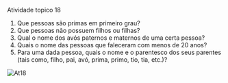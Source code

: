 Atividade topico 18

1. Que pessoas são primas em primeiro grau?
2. Que pessoas não possuem filhos ou filhas?
3. Qual o nome dos avós paternos e maternos de uma certa pessoa?
4. Quais o nome das pessoas que faleceram com menos de 20 anos?
5. Para uma dada pessoa, quais o nome e o parentesco dos seus parentes (tais como, filho, pai, avó, prima, primo, tio, tia, etc.)?

![At18](https://user-images.githubusercontent.com/106816254/184439175-8a3b27fe-1ee4-4143-ac8c-d18562f33984.jpg)

